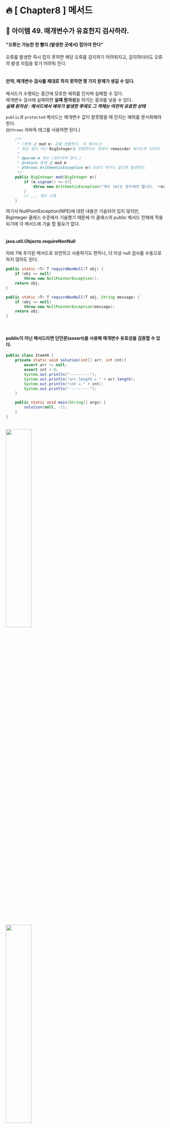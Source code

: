 # 🔥 [ Chapter8 ] 메서드

## 🎯  아이템 49. 매개변수가 유효한지 검사하라.
#### "오류는 가능한 한 빨리 (발생한 곳에서) 잡아야 한다" <br>
오류를 발생한 즉시 잡지 못하면 해당 오류를 감지하기 어려워지고, 감지하더라도 오류의 발생 지점을 찾기 어려워 진다.<br>
<br>

#### 만약, 매개변수 검사를 제대로 하지 못하면 몇 가지 문제가 생길 수 있다.
메서드가 수행되는 중간에 모호한 예외를 던지며 실패할 수 있다. <br>
매개변수 검사에 실패하면 **실패 원자성**을 어기는 결과를 낳을 수 있다.<br>
**_실패 원자성 : 메서드에서 예외가 발생한 후에도 그 객체는 여전히 유효한 상태_**<br>

`public`과 `protected` 메서드는 매개변수 값이 잘못됐을 때 던지는 예외를 문서화해야 한다.<br>
(`@throws` 자바독 태그를 사용하면 된다.)<br>
```java
    /**
     * (현재 값 mod m) 값을 반환한다. 이 메서드는
     * 항상 음이 아닌 BigInteger를 반환한다는 점에서 remainder 메서드와 다르다.
     * 
     * @param m 계수 (양수여야 한다.)
     * @return 현재 값 mod m
     * @throws ArithmeticException m이 0보다 작거나 같으면 발생한다.
     */
    public BigInteger mod(BigInteger m){
        if (m.signum() <= 0){
            throw new ArithmeticException("계수 (m)는 양수여야 합니다. "+m);
        }
        // ,,, 계산 수행
    }
```
여기서 NullPointException(NPE)에 대한 내용은 기술되어 있지 않지만,<br>
BigInteger 클래스 수준에서 기술했기 때문에 이 클래스의 public 메서드 전체에 적용되기에 각 메서드에 기술 할 필요가 없다.<br>
<br>
#### java.util.Objects.requireNonNull<br>
자바 7에 추가된 메서드로 유연하고 사용하기도 편하니, 더 이상 null 검사를 수동으로 하지 않아도 된다.<br>
```java
public static <T> T requireNonNull(T obj) {
    if (obj == null)
        throw new NullPointerException();
    return obj;
}

public static <T> T requireNonNull(T obj, String message) {
    if (obj == null)
        throw new NullPointerException(message);
    return obj;
}
```
<br>

#### public이 아닌 메서드라면 단언문(assert)을 사용해 매개변수 유효성을 검증할 수 있다.
```java
public class Item49 {
    private static void solution(int[] arr, int cnt){
        assert arr != null;
        assert cnt > 0;
        System.out.println("---------");
        System.out.println("arr.length = " + arr.length);
        System.out.println("cnt = " + cnt);
        System.out.println("---------");
    }

    public static void main(String[] args) {
        solution(null, -1);
    }
}
```
<br>
<img width="40%" src="https://user-images.githubusercontent.com/55771326/170809534-41dae2d0-030a-487b-8a15-a07eb819068b.png">
<br>
<img width="40%" src="https://user-images.githubusercontent.com/55771326/170809504-ca6da5e9-14ca-4cae-b86a-bdeab35b83b6.png">
<br>

메서드나 생성자를 작성할 때면 그 매개변수들에 어떤 제약이 있을지 생각해야 한다.<br>
그 제약들을 문서화하고 메서드 코드 시작 부분에서 명시적으로 검사해야한다.<br>

## 🎯  아이템 50. 적시에 방어적 복사본을 만들라.
#### 클라이언트가 여러분의 불변식을 깨뜨리려 혈안이 되어 있다고 가정하고 방어적으로 프로그래밍해야 한다.
<br>
* 기간을 표현하는 클래스 - 불변식을 지키지 못했다.<br>

```java
public final class Period {
    private final Date start;
    private final Date end;

    /**
     * @param  start 시작 시각
     * @param  end 종료 시각. 시작 시각보다 뒤여야 한다.
     * @throws IllegalArgumentException 시작 시각이 종료 시각보다 늦을 때 발생한다.
     * @throws NullPointerException start나 end가 null이면 발생한다.
     */
    public Period(Date start, Date end) {
        if (start.compareTo(end) > 0)
            throw new IllegalArgumentException(
                    start + "가 " + end + "보다 늦다.");
        this.start = start;
        this.end = end;
    }

    public Date start() {
        return start;
    }

    public Date end() {
        return end;
    }

    public String toString() {
        return start + " - " + end;
    }
}    
```
얼핏 이 클래스는 불변처럼 보이고, 시작 시각이 종료 시각보다 늦을 수 없다는 불변식이 무리 없이 지켜질 것 같다. <br>
하지만 Date가 가변이라는 사실을 이용하면 어렵지 않게 그 불변식을 깨뜨릴 수 있다.<br>
<br>
* Period 인스턴스의 내부를 공격해보자.<br>
```java
Date start = new Date();
Date end = new Date();
Period p = new Period(start,end);
end.setYear(78); // p의 내부를 수정했다.
```
**Date는 낡은 API이니 새로운 코드를 작성할 때는 더 이상 사용하면 안된다.**<br>
<br>
외부 공격으로부터 Period 인스턴스의 내부를 보호하려면 **생성자에서 받은 가변 매개변수 각각을 방어적으로 복사해야한다.**<br>
* 수정한 생성자 - 매개변수의 방어적 복사본을 만든다.<br>
```java
public Period(Date start, Date end) {
    this.start = new Date(start.getTime());
    this.end   = new Date(end.getTime());

    if (this.start.compareTo(this.end) > 0)
        throw new IllegalArgumentException(
                this.start + "가 " + this.end + "보다 늦다.");
}
```
매개변수의 유효성을 검사하기 전에 방어적 복사본을 만들고, 이 본사본으로 유효성을 검사한 점을 주목하자.<br>
<br>

생성자를 수정하면 앞서의 공격은 막아낼 수 있지만, Period 인스턴스는 아직도 변경이 가능하다.<br>
접근자 메서드가 내부의 가변 정보를 직접 드러내기 때문이다.<br>
* 수정한 접근자 - 필드의 방어적 복사본을 반환한다.<br>
```java
public Date start() {
    return new Date(start.getTime());
}

public Date end() {
    return new Date(end.getTime());
}
```
<br>
클래스가 클라이언트로부터 받는 혹은 클라이언트로 반환하는 구성요소가 가변이라면<br>
그 요소는 반드시 방어적으로 복사해야한다.<br>

## 🎯  아이템 51. 메서드 시그니처를 신중히 설계하라.
#### 1. 메서드 이름을 신중이 짓자.
항상 표준 명명 규칙을 따라야 한다. 이해할 수 있고, 같은 패키지에 속한 다른 이름들과 일관되게 짓는 게 최우선 목표다.<br>
#### 2. 편의 메서드를 너무 많이 만들지 말자.
모든 메서드는 각각 자신의 소임을 다해야 한다. 메서드가 너무 많은 클래스는 익히고, 사용하고, 문서화하고, 테스트하고,<br>
유지보수하기 어렵다. 따라서 확신이 서지 않으면 만들지 말자.<br>
#### 3. 매개변수 목록은 짧게 유지하자.
4개 이하가 좋다. 일단 4개가 넘어가면 매개변수를 전부 기억하기가 쉽지않다. 같은 타입의 매개변수 여러 개가 연달아 <br>
나오는 경우가 특히 해롭다. 과하게 긴 매개변수 목록을 짧게 줄여주는 기술 세 가지를 소개하겠다.<br>
1) 여러 메서드로 쪼갠다. 쪼개진 메서드 각각은 원래 매개변수 목록의 부분집합을 받는다.<br>
2) 매개변수 여러 개를 묶어주는 도우미 클래스를 만드는 것이다. (DTO)<br>
3) 앞서의 두 기법을 혼합한 것으로, 객체 생성에 사용한 빌더 패턴을 메서드 호출에 응용한다고 보면 된다.<br>

<br>

## 🎯  아이템 52. 다중정의는 신중히 사용하라.
* 컬렉션 분류기 - 오류! 이 프로그램은 무엇을 출력할까?<br>
```java
public class CollectionClassifier {
    public static String classify(Set<?> s) {
        return "집합";
    }

    public static String classify(List<?> lst) {
        return "리스트";
    }

    public static String classify(Collection<?> c) {
        return "그 외";
    }

    public static void main(String[] args) {
        Collection<?>[] collections = {
                new HashSet<String>(),
                new ArrayList<BigInteger>(),
                new HashMap<String, String>().values()
        };

        for (Collection<?> c : collections)
            System.out.println(classify(c));
    }
}
```
"집합","리스트","그 외"를 차례로 출력할 것 같지만, 실제로 수행해보면 "그 외"만 세 번 연달아 출력한다.<br>
그 이유는 다중정의(overloading, 오버로딩)된 세 classify 중 어느 메서드를 호출할지가 컴파일타입에<br>
정해지기 때문이다. 따라서, 컴파일타입의 매개변수 타입을 기준으로 항상 세 번째 메서드만 호출하는 것이다.<br>
<br>

이러한 문제는 CollectionClassifier의 모든 classify메서드를 하나로 합친 후 instanceof로 명시적으로 검사하면 말끔히 해결된다.<br>
```java
public class FixedCollectionClassifier {
    public static String classify(Collection<?> c) {
        return c instanceof Set ? "집합" :
                c instanceof List ? "리스트" : "그 외";
    }

    public static void main(String[] args) {
        Collection<?>[] collections = {
                new HashSet<String>(),
                new ArrayList<BigInteger>(),
                new HashMap<String, String>().values()
        };

        for (Collection<?> c : collections)
            System.out.println(classify(c));
    }
}
```
<br>

프로그매이 언어가 다중정의를 허용한다고 해서 다중정의를 꼭 활용하란 뜻은 아니다. 일반적으로 매개변수 수가 같은 때는 <br>
다중정의를 피하는 게 좋다. 상황에 따라, 특히 생성자라면 이 조언을 따르기가 불가능할 수 있다. 그럴 때는 헷갈릴 만한<br>
매개변수는 형변환하여 정확한 다중정의 메서드가 선택되도록 해야 한다. <br>

## 🎯  아이템 53. 가변인수는 신중히 사용하라.
인수 개수가 일정하지 않은 메서드를 정의해야 한다면 가변인수가 반드시 필요하다. 메서드를 정의할 때 필수 매개변수는<br>
가변인수 앞에 두고, 가변인수를 사용할 때는 성능 문제까지 고려하자.<br>
* 인수가 1개 이상이어야 하는 가변인수 메서드 - 잘못 구현한 예!<br>
```java
static int min(int... args) {
    if (args.length == 0)
        throw new IllegalArgumentException("인수가 1개 이상 필요합니다.");
    int min = args[0];
    for (int i = 1; i < args.length; i++)
        if (args[i] < min)
            min = args[i];
    return min;
}
```
이 방식에는 문제가 몇 개 있다. 가장 심각한 문제는 인수를 0개만 넣어 호출하면 런타임에 실패한다는 점이다. 코드도 지저분하다.<br>
<br>
* 인수가 1개 이상이어야 할 때 가변인수를 제대로 사용하는 방법<br>
```java
static int min(int firstArg, int... remainingArgs) {
    int min = firstArg;
    for (int arg : remainingArgs)
        if (arg < min)
            min = arg;
    return min;
}
```
첫 번째로는 평범한 매개변수를 받고, 가변인수는 두 번재로 받으면 앞서의 문제가 말끔히 사라진다.<br>
<img width="40%" src="https://user-images.githubusercontent.com/55771326/170811106-1a15c5b5-dbbd-41d9-aa1b-5857a2bb5aad.png">
<br>

## 🎯  아이템 54. null이 아닌, 빈 컬렉션이나 배열을 반환하라.
#### null을 반환하는 API는 사용하기 어렵고 오류 처리 코드도 늘어난다. 그렇다고 성능이 좋은 것도 아니다.
컬렉션이나 배열 같은 컨테이너가 비었을 때 null을 반환하는 메서드를 사용할 때면 항시 방어 코드를 넣어줘야 한다.<br>
클라이언트에서 방어 코드를 빼먹으면 오류가 발생할 수 있다. 실제로 객체가 0개일 가능성이 거의 없는 상황에서는 <br>
수년 뒤에야 오류가 발생하기도 한다.<br>
* 빈 컬렉션을 반환하는 올바른 예
```java
public List<Cheese> getCheeses(){
    return new ArrayList<>(cheesesInStock);    
}
```
대부분의 상황에서는 이렇게 하면 된다. 가능성은 작지만, 사용 패턴에 따라 빈 컬렉션 할당이 성능을 눈에 띄게 떨어 뜨릴 수도 있다.<br>
다행히 해법은 간단하다. 매번 똑같은 빈 '불변'컬렉션을 반환하는 것이다. ex) `Collections.emptyList`, `Collections.emptySet`, `Collections.emptyMap`<br>

<br>

## 🎯  아이템 55. 옵셔널 반환은 신중히 하라.
## 🎯  아이템 56. 공개된 API 요소에는 항상 문서화 주석을 작성하라.

<br>

> Joshua Bloch, 『Effective Java 3/E』, 개앞맵시 옮김, 프로그래밍인사이트(2018), p297-342.